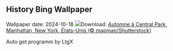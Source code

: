 ## History Bing Wallpaper
Wallpaper date: 2024-10-18
![](https://www.bing.com/th?id=OHR.CentralParkAutumn_FR-FR5749913554_UHD.jpg&w=1000)Download: [Automne à Central Park, Manhattan, New York, États-Unis (© mapman/Shutterstock)](https://www.bing.com/th?id=OHR.CentralParkAutumn_FR-FR5749913554_UHD.jpg)

Auto get programm by LtgX
